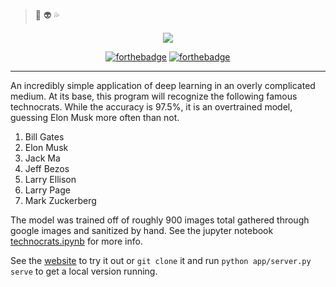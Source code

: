 > :pray: :alien: :sweat_drops:

<p align="center"

[![](https://i.imgur.com/wGRAV6P.png)](https://technocrats.onrender.com/)
></p>

<p align="center"

[![forthebadge](https://forthebadge.com/images/badges/built-with-love.svg)](https://forthebadge.com)
[![forthebadge](https://forthebadge.com/images/badges/ages-12.svg)](https://forthebadge.com)
></p>

---

An incredibly simple application of deep learning in an overly complicated medium. At its base, this program will recognize the following famous technocrats. While the accuracy is 97.5%, it is an overtrained model, guessing Elon Musk more often than not.

1. Bill Gates
1. Elon Musk
1. Jack Ma
1. Jeff Bezos
1. Larry Ellison
1. Larry Page
1. Mark Zuckerberg

The model was trained off of roughly 900 images total gathered through google images and sanitized by hand. See the jupyter notebook [technocrats.ipynb](https://github.com/cooperhammond/your-technocrats/blob/master/technocrats.ipynb) for more info.

See the [website](https://technocrats.onrender.com/) to try it out or `git clone` it and run `python app/server.py serve` to get a local version running.
